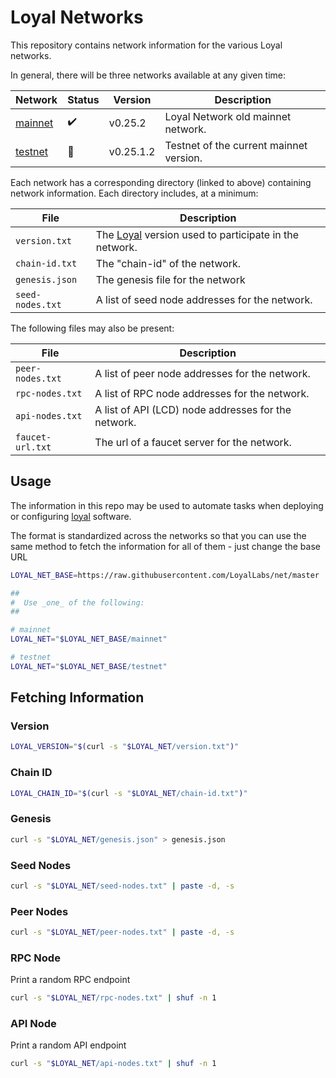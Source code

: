 # Loyal Networks

This repository contains network information for the various Loyal networks.

In general, there will be three networks available at any given time:

| Network            | Status             | Version     | Description                             |
| ------------------ | ------------------ | ----------- | --------------------------------------- |
| [mainnet](mainnet) | :heavy_check_mark: | v0.25.2     | Loyal Network old mainnet network.      |
| [testnet](testnet) | :construction:     | v0.25.1.2   | Testnet of the current mainnet version. |

Each network has a corresponding directory (linked to above) containing network information.
Each directory includes, at a minimum:

| File             | Description                                                                           |
| ---------------- | ------------------------------------------------------------------------------------- |
| `version.txt`    | The [Loyal](//github.com/LoyalLabs/loyal) version used to participate in the network. |
| `chain-id.txt`   | The "chain-id" of the network.                                                        |
| `genesis.json`   | The genesis file for the network                                                      |
| `seed-nodes.txt` | A list of seed node addresses for the network.                                        |

The following files may also be present:

| File             | Description                                         |
| ---------------- | --------------------------------------------------- |
| `peer-nodes.txt` | A list of peer node addresses for the network.      |
| `rpc-nodes.txt`  | A list of RPC node addresses for the network.       |
| `api-nodes.txt`  | A list of API (LCD) node addresses for the network. |
| `faucet-url.txt` | The url of a faucet server for the network.         |

## Usage

The information in this repo may be used to automate tasks when deploying or configuring
[loyal](//github.com/LoyalLabs/loyal) software.

The format is standardized across the networks so that you can use the same method
to fetch the information for all of them - just change the base URL

```sh
LOYAL_NET_BASE=https://raw.githubusercontent.com/LoyalLabs/net/master

##
#  Use _one_ of the following:
##

# mainnet
LOYAL_NET="$LOYAL_NET_BASE/mainnet"

# testnet
LOYAL_NET="$LOYAL_NET_BASE/testnet"

```

## Fetching Information

### Version

```sh
LOYAL_VERSION="$(curl -s "$LOYAL_NET/version.txt")"
```

### Chain ID

```sh
LOYAL_CHAIN_ID="$(curl -s "$LOYAL_NET/chain-id.txt")"
```

### Genesis

```sh
curl -s "$LOYAL_NET/genesis.json" > genesis.json
```

### Seed Nodes

```sh
curl -s "$LOYAL_NET/seed-nodes.txt" | paste -d, -s
```

### Peer Nodes

```sh
curl -s "$LOYAL_NET/peer-nodes.txt" | paste -d, -s
```

### RPC Node

Print a random RPC endpoint

```sh
curl -s "$LOYAL_NET/rpc-nodes.txt" | shuf -n 1
```

### API Node

Print a random API endpoint

```sh
curl -s "$LOYAL_NET/api-nodes.txt" | shuf -n 1
```
